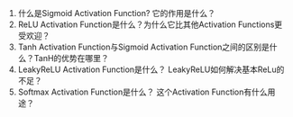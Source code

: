 1. 什么是Sigmoid Activation Function? 它的作用是什么？
2. ReLU Activation Function是什么？为什么它比其他Activation Functions更受欢迎？
3. Tanh Activation Function与Sigmoid Activation Function之间的区别是什么？TanH的优势在哪里？
4. LeakyReLU Activation Function是什么？ LeakyReLU如何解决基本ReLu的不足？
5. Softmax Activation Function是什么？ 这个Activation Function有什么用途？